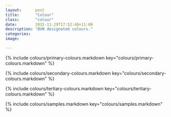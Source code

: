```yaml
---
layout:      post
title:       "Colour"
class:       "colour"
date:        2015-11-29T17:52:48+11:00
description: "BVN designated colours."
categories:
image:

---
```


{% include colours/primary-colours.markdown key="colours/primary-colours.markdown" %}

{% include colours/secondary-colours.markdown key="colours/secondary-colours.markdown" %}

{% include colours/tertiary-colours.markdown key="colours/tertiary-colours.markdown" %}

{% include colours/samples.markdown key="colours/samples.markdown" %}

